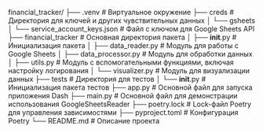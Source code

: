 financial_tracker/
├── .venv # Виртуальное окружение
├── creds # Директория для ключей и других чувствительных данных
│ └── gsheets
│ └── service_account_keys.json # Файл с ключом для Google Sheets API
├── financial_tracker # Основная директория пакета
│ ├── **init**.py # Инициализация пакета
│ ├── data_reader.py # Модуль для работы с Google Sheets
│ ├── data_processor.py # Модуль для обработки данных
│ ├── utils.py # Модуль с вспомогательными функциями, включая настройку логирования
│ └── visualizer.py # Модуль для визуализации данных
├── tests # Директория для тестов
│ └── **init**.py # Инициализация пакета тестов
├── app.py # Основной файл для запуска приложения Dash
├── main.py # Основной файл для демонстрации использования GoogleSheetsReader
├── poetry.lock # Lock-файл Poetry для управления зависимостями
├── pyproject.toml # Конфигурация Poetry
└── README.md # Описание проекта
